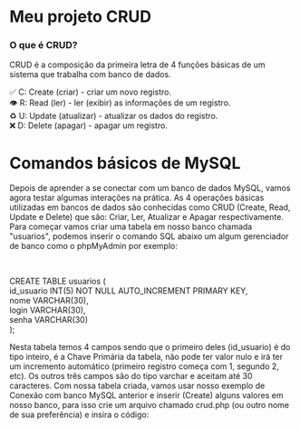 <h1> Meu projeto CRUD </h1> 

<h3><strong>O que é CRUD?</strong></h3>

<p>CRUD é a composição da primeira letra de 4 funções básicas de um sistema que trabalha com banco de dados.<p>

✅ C: Create (criar) - criar um novo registro.<br>
👁 R: Read (ler) - ler (exibir) as informações de um registro.<br>
♻️ U: Update (atualizar) - atualizar os dados do registro.<br>
❌ D: Delete (apagar) - apagar um registro.<br>

 <h1>Comandos básicos de MySQL</h1>
<p> Depois de aprender a se conectar com um banco de dados MySQL, vamos agora testar algumas interações na prática. As 4 operações básicas utilizadas em bancos de dados são conhecidas como CRUD (Create, Read, Update e Delete) que são: Criar, Ler, Atualizar e Apagar respectivamente. Para começar vamos criar uma tabela em nosso banco chamada "usuarios", podemos inserir o comando SQL abaixo um algum gerenciador de banco como o phpMyAdmin por exemplo: </p><br>

CREATE TABLE usuarios ( <br>
    id_usuario INT(5) NOT NULL AUTO_INCREMENT PRIMARY KEY, <br>
    nome VARCHAR(30), <br>
    login VARCHAR(30), <br>
    senha VARCHAR(30) <br>
); <br>


<p> Nesta tabela temos 4 campos sendo que o primeiro deles (id_usuario) é do tipo inteiro, é a Chave Primária da tabela, não pode ter valor nulo e irá ter um incremento automático (primeiro registro começa com 1, segundo 2, etc). Os outros três campos são do tipo varchar e aceitam até 30 caracteres. Com nossa tabela criada, vamos usar nosso exemplo de Conexão com banco MySQL anterior e inserir (Create) alguns valores em nosso banco, para isso crie um arquivo chamado crud.php (ou outro nome de sua preferência) e insira o código: </p>
